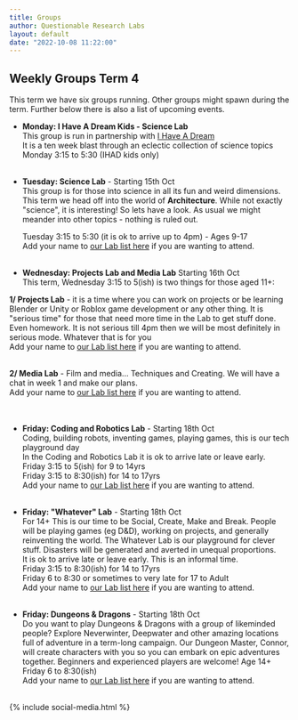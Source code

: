 ```yaml
---
title: Groups
author: Questionable Research Labs
layout: default
date: "2022-10-08 11:22:00"
---
```


## Weekly Groups Term 4 

This term we have six groups running. Other groups might spawn during the term. 
Further below there is also a list of upcoming events.

- **Monday: I Have A Dream Kids - Science Lab**<br> 
  This group is run in partnership with [I Have A Dream](https://ihaveadream.org.nz/)<br>
  It is a ten week blast through an eclectic collection of science topics<br>
  Monday 3:15 to 5:30 (IHAD kids only)<br><br>


 - **Tuesday: Science Lab** - Starting 15th Oct<br> 
   This group is for those into science in all its fun and weird dimensions.<br>
   This term we head off into the world of <b>Architecture</b>. While not exactly "science", it is interesting! So lets have a look. 
   As usual we might meander into other topics - nothing is ruled out.<br>

   Tuesday 3:15 to 5:30 (it is ok to arrive up to 4pm) - Ages 9-17<br>
   Add your name to [our Lab list here](https://forms.gle/mxciTiSNXt52HyGX9) if you are wanting to attend.<br><br>
   

 - **Wednesday: Projects Lab and Media Lab** Starting 16th Oct<br>
This term, Wednesday 3:15 to 5(ish) is two things for those aged 11+:<br> 

  <b>1/ Projects Lab</b> - it is a time where you can work on projects or be learning Blender or Unity or Roblox game development or any other thing. It is "serious time" for those that need more time in the Lab to get stuff done. Even homework. It is not serious till 4pm then we will be most definitely in serious mode. Whatever that is for you<br>
  Add your name to [our Lab list here](https://forms.gle/zB2E7cvzsXsWVs5A7) if you are wanting to attend.<br>
 <br>

  <b>2/ Media Lab</b> - Film and media... Techniques and Creating. We will have a chat in week 1 and make our plans.<br>
  Add your name to [our Lab list here](https://forms.gle/JyS7hfH2tGFMaqrr6) if you are wanting to attend.<br>
 <br><br>


 - **Friday: Coding and Robotics Lab** - Starting 18th Oct<br>
  Coding, building robots, inventing games, playing games, this is our tech playground day<br>
  In the Coding and Robotics Lab it is ok to arrive late or leave early.<br>
    Friday 3:15 to 5(ish) for 9 to 14yrs<br> 
    Friday 3:15 to 8:30(ish) for 14 to 17yrs<br>
  Add your name to [our Lab list here](https://forms.gle/yaf5NheWCUJuQx6Z7) if you are wanting to attend. <br><br>
    

 - **Friday: "Whatever" Lab**  - Starting 18th Oct<br>
  For 14+ This is our time to be Social, Create, Make and Break. People will be playing games (eg D&D), working on projects, and generally reinventing the world. The Whatever Lab is our playground for clever stuff. Disasters will be generated and averted in unequal proportions. <br>
  It is ok to arrive late or leave early. This is an informal time.<br>
    Friday 3:15 to 8:30(ish) for 14 to 17yrs<br>
    Friday 6 to 8:30 or sometimes to very late for 17 to Adult<br>
  Add your name to [our Lab list here](https://forms.gle/wfhX3gEAHGmhfczG8) if you are wanting to attend.<br><br>
    

 - **Friday: Dungeons & Dragons** - Starting 18th Oct<br>
  Do you want to play Dungeons & Dragons with a group of likeminded people? Explore Neverwinter, Deepwater and other amazing locations full of adventure in a term-long campaign. Our Dungeon Master, Connor, will create characters with you so you can embark on epic adventures together. Beginners and experienced players are welcome! Age 14+ <br>
    Friday 6 to 8:30(ish)<br>
  Add your name to [our Lab list here](https://forms.gle/4ZE6BLueKbXnxhKT8) if you are wanting to attend.<br><br>





{% include social-media.html %}
